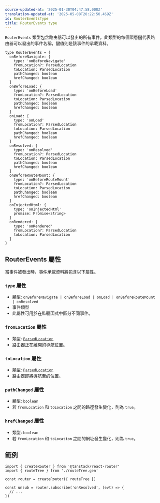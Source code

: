 ```yaml
---
source-updated-at: '2025-01-30T04:47:58.000Z'
translation-updated-at: '2025-05-08T20:22:50.469Z'
id: RouterEventsType
title: RouterEvents type
---
```


`RouterEvents` 類型包含路由器可以發出的所有事件。此類型的每個頂層鍵代表路由器可以發出的事件名稱，鍵值則是該事件的承載資料。

```tsx
type RouterEvents = {
  onBeforeNavigate: {
    type: 'onBeforeNavigate'
    fromLocation?: ParsedLocation
    toLocation: ParsedLocation
    pathChanged: boolean
    hrefChanged: boolean
  }
  onBeforeLoad: {
    type: 'onBeforeLoad'
    fromLocation?: ParsedLocation
    toLocation: ParsedLocation
    pathChanged: boolean
    hrefChanged: boolean
  }
  onLoad: {
    type: 'onLoad'
    fromLocation?: ParsedLocation
    toLocation: ParsedLocation
    pathChanged: boolean
    hrefChanged: boolean
  }
  onResolved: {
    type: 'onResolved'
    fromLocation?: ParsedLocation
    toLocation: ParsedLocation
    pathChanged: boolean
    hrefChanged: boolean
  }
  onBeforeRouteMount: {
    type: 'onBeforeRouteMount'
    fromLocation?: ParsedLocation
    toLocation: ParsedLocation
    pathChanged: boolean
    hrefChanged: boolean
  }
  onInjectedHtml: {
    type: 'onInjectedHtml'
    promise: Promise<string>
  }
  onRendered: {
    type: 'onRendered'
    fromLocation?: ParsedLocation
    toLocation: ParsedLocation
  }
}
```

## RouterEvents 屬性

當事件被發出時，事件承載資料將包含以下屬性。

### `type` 屬性

- 類型: `onBeforeNavigate | onBeforeLoad | onLoad | onBeforeRouteMount | onResolved`
- 事件類型
- 此屬性可用於在監聽函式中區分不同事件。

### `fromLocation` 屬性

- 類型: [`ParsedLocation`](./ParsedLocationType.md)
- 路由器正在離開的導航位置。

### `toLocation` 屬性

- 類型: [`ParsedLocation`](./ParsedLocationType.md)
- 路由器即將導航至的位置。

### `pathChanged` 屬性

- 類型: `boolean`
- 若 `fromLocation` 和 `toLocation` 之間的路徑發生變化，則為 `true`。

### `hrefChanged` 屬性

- 類型: `boolean`
- 若 `fromLocation` 和 `toLocation` 之間的網址發生變化，則為 `true`。

## 範例

```tsx
import { createRouter } from '@tanstack/react-router'
import { routeTree } from './routeTree.gen'

const router = createRouter({ routeTree })

const unsub = router.subscribe('onResolved', (evt) => {
  // ...
})
```
